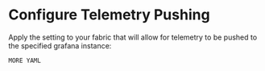 # Configure Telemetry Pushing

Apply the setting to your fabric that will allow for telemetry to be pushed to
the specified grafana instance:

```
MORE YAML
```
